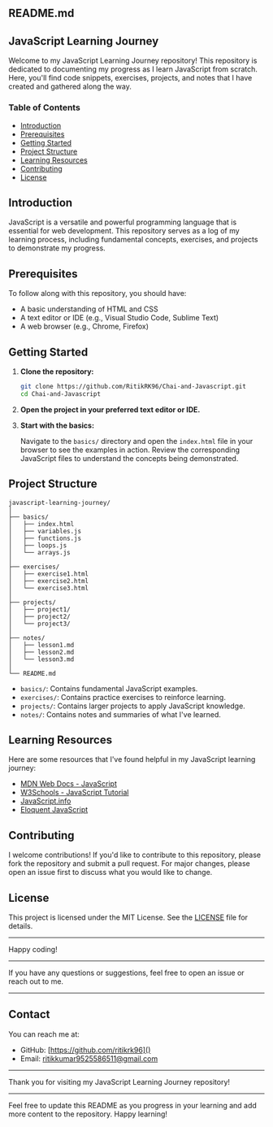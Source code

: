 ## README.md

## JavaScript Learning Journey

Welcome to my JavaScript Learning Journey repository! This repository is dedicated to documenting my progress as I learn JavaScript from scratch. Here, you'll find code snippets, exercises, projects, and notes that I have created and gathered along the way.

### Table of Contents

- [Introduction](#introduction)
- [Prerequisites](#prerequisites)
- [Getting Started](#getting-started)
- [Project Structure](#project-structure)
- [Learning Resources](#learning-resources)
- [Contributing](#contributing)
- [License](#license)

## Introduction

JavaScript is a versatile and powerful programming language that is essential for web development. This repository serves as a log of my learning process, including fundamental concepts, exercises, and projects to demonstrate my progress.

## Prerequisites

To follow along with this repository, you should have:

- A basic understanding of HTML and CSS
- A text editor or IDE (e.g., Visual Studio Code, Sublime Text)
- A web browser (e.g., Chrome, Firefox)

## Getting Started

1. **Clone the repository:**

    ```bash
    git clone https://github.com/RitikRK96/Chai-and-Javascript.git
    cd Chai-and-Javascript
    ```

2. **Open the project in your preferred text editor or IDE.**

3. **Start with the basics:**

    Navigate to the `basics/` directory and open the `index.html` file in your browser to see the examples in action. Review the corresponding JavaScript files to understand the concepts being demonstrated.

## Project Structure

```
javascript-learning-journey/
│
├── basics/
│   ├── index.html
│   ├── variables.js
│   ├── functions.js
│   ├── loops.js
│   └── arrays.js
│
├── exercises/
│   ├── exercise1.html
│   ├── exercise2.html
│   └── exercise3.html
│
├── projects/
│   ├── project1/
│   ├── project2/
│   └── project3/
│
├── notes/
│   ├── lesson1.md
│   ├── lesson2.md
│   └── lesson3.md
│
└── README.md
```

- `basics/`: Contains fundamental JavaScript examples.
- `exercises/`: Contains practice exercises to reinforce learning.
- `projects/`: Contains larger projects to apply JavaScript knowledge.
- `notes/`: Contains notes and summaries of what I've learned.

## Learning Resources

Here are some resources that I've found helpful in my JavaScript learning journey:

- [MDN Web Docs - JavaScript](https://developer.mozilla.org/en-US/docs/Web/JavaScript)
- [W3Schools - JavaScript Tutorial](https://www.w3schools.com/js/)
- [JavaScript.info](https://javascript.info/)
- [Eloquent JavaScript](https://eloquentjavascript.net/)

## Contributing

I welcome contributions! If you'd like to contribute to this repository, please fork the repository and submit a pull request. For major changes, please open an issue first to discuss what you would like to change.

## License

This project is licensed under the MIT License. See the [LICENSE](LICENSE) file for details.

---

Happy coding!

---

If you have any questions or suggestions, feel free to open an issue or reach out to me.

---

## Contact

You can reach me at: 
- GitHub: [https://github.com/ritikrk96]()
- Email: [ritikkumar9525586511@gmail.com]()

---

Thank you for visiting my JavaScript Learning Journey repository!

---

Feel free to update this README as you progress in your learning and add more content to the repository. Happy learning!
